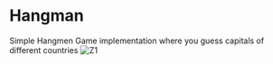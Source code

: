 # Hangman
Simple Hangmen Game implementation where you guess capitals of different countries
![Z1](Assets/Hangman.png)
